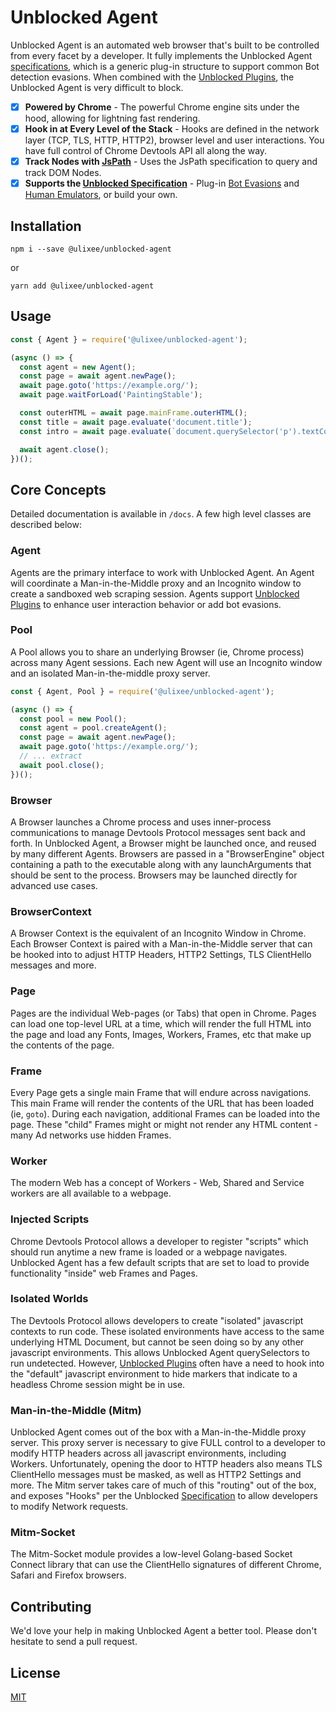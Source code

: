 # Unblocked Agent

Unblocked Agent is an automated web browser that's built to be controlled from every facet by a developer. It fully implements the Unblocked Agent [specifications][spec], which is a generic plug-in structure to support common Bot detection evasions. When combined with the [Unblocked Plugins][plugins], the Unblocked Agent is very difficult to block.

- [x] **Powered by Chrome** - The powerful Chrome engine sits under the hood, allowing for lightning fast rendering.
- [x] **Hook in at Every Level of the Stack** - Hooks are defined in the network layer (TCP, TLS, HTTP, HTTP2), browser level and user interactions. You have full control of Chrome Devtools API all along the way.
- [x] **Track Nodes with [JsPath][jspath]** - Uses the JsPath specification to query and track DOM Nodes.
- [x] **Supports the [Unblocked Specification][spec]** - Plug-in [Bot Evasions][plugins] and [Human Emulators][human], or build your own.

## Installation

```shell script
npm i --save @ulixee/unblocked-agent
```

or

```shell script
yarn add @ulixee/unblocked-agent
```

## Usage

```js
const { Agent } = require('@ulixee/unblocked-agent');

(async () => {
  const agent = new Agent();
  const page = await agent.newPage();
  await page.goto('https://example.org/');
  await page.waitForLoad('PaintingStable');

  const outerHTML = await page.mainFrame.outerHTML();
  const title = await page.evaluate('document.title');
  const intro = await page.evaluate(`document.querySelector('p').textContent`);

  await agent.close();
})();
```

## Core Concepts

Detailed documentation is available in `/docs`. A few high level classes are described below: 

### Agent

Agents are the primary interface to work with Unblocked Agent. An Agent will coordinate a Man-in-the-Middle proxy and an Incognito window to create a sandboxed web scraping session. Agents support [Unblocked Plugins][plugins] to enhance user interaction behavior or add bot evasions.

### Pool

A Pool allows you to share an underlying Browser (ie, Chrome process) across many Agent sessions. Each new Agent will use an Incognito window and an isolated Man-in-the-middle proxy server.

```js
const { Agent, Pool } = require('@ulixee/unblocked-agent');

(async () => {
  const pool = new Pool();
  const agent = pool.createAgent();
  const page = await agent.newPage();
  await page.goto('https://example.org/');
  // ... extract
  await pool.close();
})();
```

### Browser

A Browser launches a Chrome process and uses inner-process communications to manage Devtools Protocol messages sent back and forth. In Unblocked Agent, a Browser might be launched once, and reused by many different Agents. Browsers are passed in a "BrowserEngine" object containing a path to the executable along with any launchArguments that should be sent to the process. Browsers may be launched directly for advanced use cases.

### BrowserContext

A Browser Context is the equivalent of an Incognito Window in Chrome. Each Browser Context is paired with a Man-in-the-Middle server that can be hooked into to adjust HTTP Headers, HTTP2 Settings, TLS ClientHello messages and more. 

### Page

Pages are the individual Web-pages (or Tabs) that open in Chrome. Pages can load one top-level URL at a time, which will render the full HTML into the page and load any Fonts, Images, Workers, Frames, etc that make up the contents of the page.

### Frame

Every Page gets a single main Frame that will endure across navigations. This main Frame will render the contents of the URL that has been loaded (ie, `goto`). During each navigation, additional Frames can be loaded into the page. These "child" Frames might or might not render any HTML content - many Ad networks use hidden Frames.

### Worker

The modern Web has a concept of Workers - Web, Shared and Service workers are all available to a webpage.

### Injected Scripts

Chrome Devtools Protocol allows a developer to register "scripts" which should run anytime a new frame is loaded or a webpage navigates. Unblocked Agent has a few default scripts that are set to load to provide functionality "inside" web Frames and Pages.  

### Isolated Worlds

The Devtools Protocol allows developers to create "isolated" javascript contexts to run code. These isolated environments have access to the same underlying HTML Document, but cannot be seen doing so by any other javascript environments. This allows Unblocked Agent querySelectors to run undetected. However, [Unblocked Plugins][plugins] often have a need to hook into the "default" javascript environment to hide markers that indicate to a headless Chrome session might be in use.

### Man-in-the-Middle (Mitm)

Unblocked Agent comes out of the box with a Man-in-the-Middle proxy server. This proxy server is necessary to give FULL control to a developer to modify HTTP headers across all javascript environments, including Workers. Unfortunately, opening the door to HTTP headers also means TLS ClientHello messages must be masked, as well as HTTP2 Settings and more. The Mitm server takes care of much of this "routing" out of the box, and exposes "Hooks" per the Unblocked [Specification][spec] to allow developers to modify Network requests.

### Mitm-Socket

The Mitm-Socket module provides a low-level Golang-based Socket Connect library that can use the ClientHello signatures of different Chrome, Safari and Firefox browsers.


## Contributing

We'd love your help in making Unblocked Agent a better tool. Please don't hesitate to send a pull request.

## License

[MIT](LICENSE.md)

[agent]: .
[double-agent]: ../double-agent
[plugins]: ../plugins
[human]: ../plugins/default-human-emulator
[spec]: ../specification
[jspath]: ../js-path
